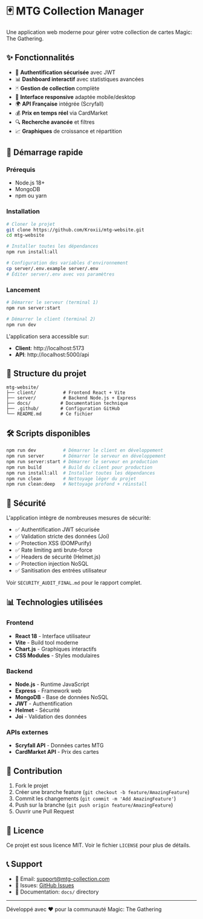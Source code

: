 # 🃏 MTG Collection Manager

Une application web moderne pour gérer votre collection de cartes Magic: The Gathering.

## ✨ Fonctionnalités

- 🔐 **Authentification sécurisée** avec JWT
- 📊 **Dashboard interactif** avec statistiques avancées
- 🃏 **Gestion de collection** complète
- 🎨 **Interface responsive** adaptée mobile/desktop
- 🌍 **API Française** intégrée (Scryfall)
- 💰 **Prix en temps réel** via CardMarket
- 🔍 **Recherche avancée** et filtres
- 📈 **Graphiques** de croissance et répartition

## 🚀 Démarrage rapide

### Prérequis
- Node.js 18+ 
- MongoDB
- npm ou yarn

### Installation

```bash
# Cloner le projet
git clone https://github.com/Kroxii/mtg-website.git
cd mtg-website

# Installer toutes les dépendances
npm run install:all

# Configuration des variables d'environnement
cp server/.env.example server/.env
# Éditer server/.env avec vos paramètres
```

### Lancement

```bash
# Démarrer le serveur (terminal 1)
npm run server:start

# Démarrer le client (terminal 2)  
npm run dev
```

L'application sera accessible sur:
- **Client**: http://localhost:5173
- **API**: http://localhost:5000/api

## 📁 Structure du projet

```
mtg-website/
├── client/          # Frontend React + Vite
├── server/          # Backend Node.js + Express
├── docs/           # Documentation technique
├── .github/        # Configuration GitHub
└── README.md       # Ce fichier
```

## 🛠️ Scripts disponibles

```bash
npm run dev          # Démarrer le client en développement
npm run server       # Démarrer le serveur en développement  
npm run server:start # Démarrer le serveur en production
npm run build        # Build du client pour production
npm run install:all  # Installer toutes les dépendances
npm run clean        # Nettoyage léger du projet
npm run clean:deep   # Nettoyage profond + réinstall
```

## 🔐 Sécurité

L'application intègre de nombreuses mesures de sécurité:

- ✅ Authentification JWT sécurisée
- ✅ Validation stricte des données (Joi)
- ✅ Protection XSS (DOMPurify)
- ✅ Rate limiting anti brute-force
- ✅ Headers de sécurité (Helmet.js)
- ✅ Protection injection NoSQL
- ✅ Sanitisation des entrées utilisateur

Voir `SECURITY_AUDIT_FINAL.md` pour le rapport complet.

## 📊 Technologies utilisées

### Frontend
- **React 18** - Interface utilisateur
- **Vite** - Build tool moderne
- **Chart.js** - Graphiques interactifs
- **CSS Modules** - Styles modulaires

### Backend  
- **Node.js** - Runtime JavaScript
- **Express** - Framework web
- **MongoDB** - Base de données NoSQL
- **JWT** - Authentification
- **Helmet** - Sécurité
- **Joi** - Validation des données

### APIs externes
- **Scryfall API** - Données cartes MTG
- **CardMarket API** - Prix des cartes

## 🤝 Contribution

1. Fork le projet
2. Créer une branche feature (`git checkout -b feature/AmazingFeature`)
3. Commit les changements (`git commit -m 'Add AmazingFeature'`)
4. Push sur la branche (`git push origin feature/AmazingFeature`)
5. Ouvrir une Pull Request

## 📄 Licence

Ce projet est sous licence MIT. Voir le fichier `LICENSE` pour plus de détails.

## 📞 Support

- 📧 Email: support@mtg-collection.com
- 🐛 Issues: [GitHub Issues](https://github.com/Kroxii/mtg-website/issues)
- 📖 Documentation: `docs/` directory

---

Développé avec ❤️ pour la communauté Magic: The Gathering
